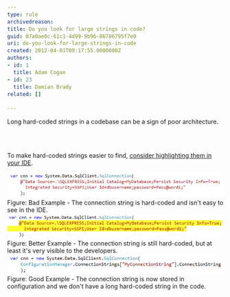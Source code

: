 ```yaml
---
type: rule
archivedreason: 
title: Do you look for large strings in code?
guid: 87a0ae0c-61c1-4d99-9b96-86786795f7e0
uri: do-you-look-for-large-strings-in-code
created: 2012-04-01T09:17:55.0000000Z
authors:
- id: 1
  title: Adam Cogan
- id: 23
  title: Damian Brady
related: []

---
```



<p>Long hard-coded strings in a codebase can be a sign of poor architecture.</p>
<br><excerpt class='endintro'></excerpt><br>
<p>​To make hard-coded strings easier to find, <a href="/do-you-highlight-strings-in-your-code-editor">consider highlighting them in your IDE</a>.</p>
<img class="ms-rteCustom-ImageArea" src="LongStringBadExample.png" alt="longstringbadexample.png" /><br>
<span class="ssw-rteStyle-FigureBad">Figure: Bad Example - The connection string is hard-coded and isn't easy to see in the IDE.</span>
<img class="ms-rteCustom-ImageArea" src="longstringbadexample2.png" alt="longstringbadexample2.png" />
<span class="ssw-rteStyle-FigureBad">Figure: Better Example - The connection string is still hard-coded, but at least it's very visible to the developers.</span>
<img class="ms-rteCustom-ImageArea" src="ShortStrings.png" alt="longstringgood.png" />
<span class="ssw-rteStyle-FigureGood">Figure: Good Example - The connection string is now stored in configuration and we don't have a long hard-coded string in the code.</span>


